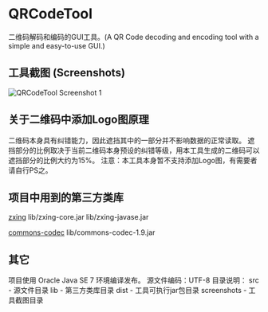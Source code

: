 QRCodeTool
==========

二维码解码和编码的GUI工具。(A QR Code decoding and encoding tool with a simple and easy-to-use GUI.)

工具截图 (Screenshots)
---------------------
![QRCodeTool Screenshot 1](https://raw.githubusercontent.com/pollyman/QRCodeTool/master/screenshots/QRCodeTool_1.png)

关于二维码中添加Logo图原理
----------------------
二维码本身具有纠错能力，因此遮挡其中的一部分并不影响数据的正常读取。
遮挡部分的比例取决于当前二维码本身预设的纠错等级，用本工具生成的二维码可以遮挡部分的比例大约为15%。
注意：本工具本身暂不支持添加Logo图，有需要者请自行PS之。

项目中用到的第三方类库
------------------
[zxing](https://github.com/zxing/zxing)
lib/zxing-core.jar
lib/zxing-javase.jar

[commons-codec](http://commons.apache.org/proper/commons-codec/)
lib/commons-codec-1.9.jar

其它
---
项目使用 Oracle Java SE 7 环境编译发布。
源文件编码：UTF-8
目录说明：
src         - 源文件目录
lib         - 第三方类库目录
dist        - 工具可执行jar包目录
screenshots - 工具截图目录
